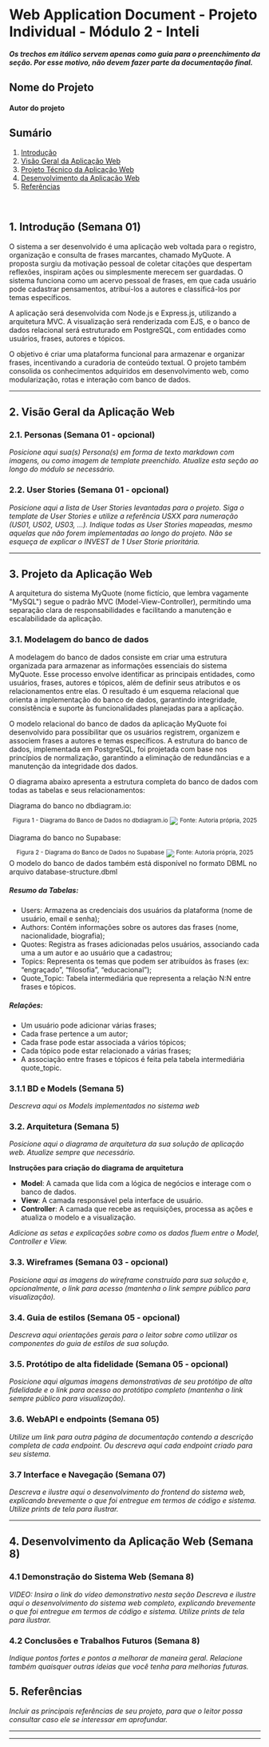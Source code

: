 # Web Application Document - Projeto Individual - Módulo 2 - Inteli

**_Os trechos em itálico servem apenas como guia para o preenchimento da seção. Por esse motivo, não devem fazer parte da documentação final._**

## Nome do Projeto

#### Autor do projeto

## Sumário

1. [Introdução](#c1)  
2. [Visão Geral da Aplicação Web](#c2)  
3. [Projeto Técnico da Aplicação Web](#c3)  
4. [Desenvolvimento da Aplicação Web](#c4)  
5. [Referências](#c5)  

<br>

## <a name="c1"></a>1. Introdução (Semana 01)

O sistema a ser desenvolvido é uma aplicação web voltada para o registro, organização e consulta de frases marcantes, chamado MyQuote. A proposta surgiu da motivação pessoal de coletar citações que despertam reflexões, inspiram ações ou simplesmente merecem ser guardadas. O sistema funciona como um acervo pessoal de frases, em que cada usuário pode cadastrar pensamentos, atribuí-los a autores e classificá-los por temas específicos.

A aplicação será desenvolvida com Node.js e Express.js, utilizando a arquitetura MVC. A visualização será renderizada com EJS, e o banco de dados relacional será estruturado em PostgreSQL, com entidades como usuários, frases, autores e tópicos.

O objetivo é criar uma plataforma funcional para armazenar e organizar frases, incentivando a curadoria de conteúdo textual. O projeto também consolida os conhecimentos adquiridos em desenvolvimento web, como modularização, rotas e interação com banco de dados.

---

## <a name="c2"></a>2. Visão Geral da Aplicação Web

### 2.1. Personas (Semana 01 - opcional)

*Posicione aqui sua(s) Persona(s) em forma de texto markdown com imagens, ou como imagem de template preenchido. Atualize esta seção ao longo do módulo se necessário.*

### 2.2. User Stories (Semana 01 - opcional)

*Posicione aqui a lista de User Stories levantadas para o projeto. Siga o template de User Stories e utilize a referência USXX para numeração (US01, US02, US03, ...). Indique todas as User Stories mapeadas, mesmo aquelas que não forem implementadas ao longo do projeto. Não se esqueça de explicar o INVEST de 1 User Storie prioritária.*

---

## <a name="c3"></a>3. Projeto da Aplicação Web
A arquitetura do sistema MyQuote (nome fictício, que lembra vagamente "MySQL") segue o padrão MVC (Model-View-Controller), permitindo uma separação clara de responsabilidades e facilitando a manutenção e escalabilidade da aplicação.

### 3.1. Modelagem do banco de dados 

A modelagem do banco de dados consiste em criar uma estrutura organizada para armazenar as informações essenciais do sistema MyQuote. Esse processo envolve identificar as principais entidades, como usuários, frases, autores e tópicos, além de definir seus atributos e os relacionamentos entre elas. O resultado é um esquema relacional que orienta a implementação do banco de dados, garantindo integridade, consistência e suporte às funcionalidades planejadas para a aplicação.

O modelo relacional do banco de dados da aplicação MyQuote foi desenvolvido para possibilitar que os usuários registrem, organizem e associem frases a autores e temas específicos. A estrutura do banco de dados, implementada em PostgreSQL, foi projetada com base nos princípios de normalização, garantindo a eliminação de redundâncias e a manutenção da integridade dos dados.

O diagrama abaixo apresenta a estrutura completa do banco de dados com todas as tabelas e seus relacionamentos:

Diagrama do banco no dbdiagram.io:
<div align="center"> <sup>Figura 1 - Diagrama do Banco de Dados no dbdiagram.io</sup> <img src="/documentos/assets/myQuote.png"/> <sup>Fonte: Autoria própria, 2025</sup> </div>

Diagrama do banco no Supabase:

<div align="center"> <sup>Figura 2 - Diagrama do Banco de Dados no Supabase</sup> <img src="/documentos/assets/supabaseDiagram.png"/> <sup>Fonte: Autoria própria, 2025</sup> </div>
O modelo do banco de dados também está disponível no formato DBML no arquivo database-structure.dbml

##### Resumo da Tabelas:
- Users: Armazena as credenciais dos usuários da plataforma (nome de usuário, email e senha);
- Authors: Contém informações sobre os autores das frases (nome, nacionalidade, biografia);
- Quotes: Registra as frases adicionadas pelos usuários, associando cada uma a um autor e ao usuário que a cadastrou;
- Topics: Representa os temas que podem ser atribuídos às frases (ex: “engraçado”, “filosofia”, “educacional”);
- Quote_Topic: Tabela intermediária que representa a relação N:N entre frases e tópicos.

##### Relações:
- Um usuário pode adicionar várias frases;
- Cada frase pertence a um autor;
- Cada frase pode estar associada a vários tópicos;
- Cada tópico pode estar relacionado a várias frases;
- A associação entre frases e tópicos é feita pela tabela intermediária quote_topic.



### 3.1.1 BD e Models (Semana 5)
*Descreva aqui os Models implementados no sistema web*

### 3.2. Arquitetura (Semana 5)

*Posicione aqui o diagrama de arquitetura da sua solução de aplicação web. Atualize sempre que necessário.*

**Instruções para criação do diagrama de arquitetura**  
- **Model**: A camada que lida com a lógica de negócios e interage com o banco de dados.
- **View**: A camada responsável pela interface de usuário.
- **Controller**: A camada que recebe as requisições, processa as ações e atualiza o modelo e a visualização.
  
*Adicione as setas e explicações sobre como os dados fluem entre o Model, Controller e View.*

### 3.3. Wireframes (Semana 03 - opcional)

*Posicione aqui as imagens do wireframe construído para sua solução e, opcionalmente, o link para acesso (mantenha o link sempre público para visualização).*

### 3.4. Guia de estilos (Semana 05 - opcional)

*Descreva aqui orientações gerais para o leitor sobre como utilizar os componentes do guia de estilos de sua solução.*


### 3.5. Protótipo de alta fidelidade (Semana 05 - opcional)

*Posicione aqui algumas imagens demonstrativas de seu protótipo de alta fidelidade e o link para acesso ao protótipo completo (mantenha o link sempre público para visualização).*

### 3.6. WebAPI e endpoints (Semana 05)

*Utilize um link para outra página de documentação contendo a descrição completa de cada endpoint. Ou descreva aqui cada endpoint criado para seu sistema.*  

### 3.7 Interface e Navegação (Semana 07)

*Descreva e ilustre aqui o desenvolvimento do frontend do sistema web, explicando brevemente o que foi entregue em termos de código e sistema. Utilize prints de tela para ilustrar.*

---

## <a name="c4"></a>4. Desenvolvimento da Aplicação Web (Semana 8)

### 4.1 Demonstração do Sistema Web (Semana 8)

*VIDEO: Insira o link do vídeo demonstrativo nesta seção*
*Descreva e ilustre aqui o desenvolvimento do sistema web completo, explicando brevemente o que foi entregue em termos de código e sistema. Utilize prints de tela para ilustrar.*

### 4.2 Conclusões e Trabalhos Futuros (Semana 8)

*Indique pontos fortes e pontos a melhorar de maneira geral.*
*Relacione também quaisquer outras ideias que você tenha para melhorias futuras.*



## <a name="c5"></a>5. Referências

_Incluir as principais referências de seu projeto, para que o leitor possa consultar caso ele se interessar em aprofundar._<br>

---
---
